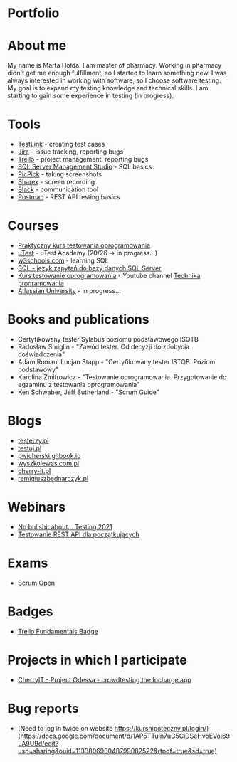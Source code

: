 # Portfolio

# About me
My name is Marta Hołda. I am master of pharmacy. Working in pharmacy didn't get me enough fulfillment, so I started to learn something new. I was always interested in working with software, so I choose software testing. My goal is to expand my testing knowledge and technical skills. I am starting to gain some experience in testing (in progress).

# Tools
* [TestLink](https://testlink.org/) - creating test cases
* [Jira](https://www.atlassian.com/software/jira) - issue tracking, reporting bugs
* [Trello](https://trello.com/) - project management, reporting bugs
* [SQL Server Management Studio](https://docs.microsoft.com/en-us/sql/ssms/download-sql-server-management-studio-ssms?view=sql-server-ver15) - SQL basics
* [PicPick](https://picpick.app/pl/) - taking screenshots
* [Sharex](https://getsharex.com/) - screen recording
* [Slack](https://slack.com/) - communication tool
* [Postman](https://www.postman.com/) - REST API testing basics

# Courses
* [Praktyczny kurs testowania oprogramowania](https://www.udemy.com/course/praktyczny-kurs-testowania-oprogramowania/)
* [uTest](utest.com) - uTest Academy (20/26 -> in progress...)
* [w3schools.com](w3schools.com) - learning SQL
* [SQL - język zapytań do bazy danych SQL Server](https://www.udemy.com/course/kurs-sql/learn/lecture/16298586?start=0#overview)
* [Kurs testowanie oprogramowania](https://www.youtube.com/watch?v=IBwa2qqVJ9g&list=PL7NAC-bkGBcG2Nv7NiejNgm43SKR7Leq9) - Youtube channel [Technika programowania](https://www.youtube.com/c/TechnikaProgramowania/featured)
* [Atlassian University](https://www.atlassian.com/university) - in progress...

# Books and publications
* Certyfikowany tester Sylabus poziomu podstawowego ISQTB
* Radosław Smiglin -  "Zawód tester. Od decyzji do zdobycia doświadczenia"
* Adam Roman, Lucjan Stapp - "Certyfikowany tester ISTQB. Poziom podstawowy"
* Karolina Zmitrowicz - "Testowanie oprogramowania. Przygotowanie do egzaminu z testowania oprogramowania"
* Ken Schwaber, Jeff Sutherland - "Scrum Guide"

# Blogs
* [testerzy.pl](testerzy.pl)
* [testuj.pl](testuj.pl)
* [pwicherski.gitbook.io](pwicherski.gitbook.io)
* [wyszkolewas.com.pl](wyszkolewas.com.pl)
* [cherry-it.pl](cherry-it.pl)
* [remigiuszbednarczyk.pl](remigiuszbednarczyk.pl)

# Webinars
* [No bullshit about... Testing 2021](nobullshitabout.com/pelna-agenda-no-bullshit-about-testing-2021)
* [Testowanie REST API dla początkujących](https://www.youtube.com/watch?v=AMVO2jsUfKY&feature=youtu.be)

# Exams
* [Scrum Open](https://www.scrum.org/open-assessments/scrum-open)

# Badges
* [Trello Fundamentals Badge](https://university.atlassian.com/student/award/BU23GGx72T8ppps8jVH1QPU7)

# Projects in which I participate
* [CherryIT - Project Odessa - crowdtesting the Incharge app](https://inchargecard.com/)

# Bug reports
* [Need to log in twice on website https://kurshipoteczny.pl/login/](https://docs.google.com/document/d/1AP5TTuIn7uC5CiDSeHvoEVoj69LA9U9d/edit?usp=sharing&ouid=113380698048799082522&rtpof=true&sd=true)
